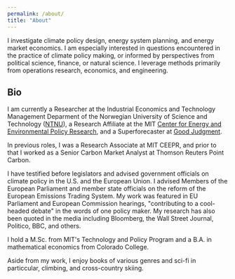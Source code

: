 ```yaml
---
permalink: /about/
title: "About"
---
```

I investigate climate policy design, energy system planning, and energy market economics. I am especially interested in questions encountered in the practice of climate policy making, or informed by perspectives from political science, finance, or natural science. I leverage methods primarily from operations research, economics, and engineering. 

## Bio

I am currently a Researcher at the Industrial Economics and Technology Management Deparment of the Norwegian University of Science and Technology ([NTNU](https://www.ntnu.edu/iot/bedok#/view/about)), a Research Affiliate at the MIT [Center for Energy and Environmental Policy Research](https://ceepr.mit.edu/people/dimanchev-emil/), and a Superforecaster at [Good Judgment](https://goodjudgment.com). 

In previous roles, I was a Research Associate at MIT CEEPR, and prior to that I worked as a Senior Carbon Market Analyst at Thomson Reuters Point Carbon.

I have testified before legislators and advised government officials on climate policy in the U.S. and the European Union. I advised Members of the European Parliament and member state officials on the reform of the European Emissions Trading System. My work was featured in EU Parliament and European Commission hearings, "contributing to a cool-headed debate" in the words of one policy maker. My research has also been quoted in the media including Bloomberg, the Wall Street Journal, Politico, BBC, and others.

I hold a M.Sc. from MIT's Technology and Policy Program and a B.A. in mathematical economics from Colorado College.

Aside from my work, I enjoy books of various genres and sci-fi in particcular, climbing, and cross-country skiing.

